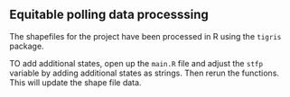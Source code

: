 ## Equitable polling data processsing

The shapefiles for the project have been processed in R using the `tigris` package.

TO add additional states, open up the `main.R` file and adjust the `stfp` variable by adding additional states as strings. Then rerun the functions. This will update the shape file data.